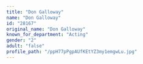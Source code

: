 ```yaml
---
title: "Don Galloway"
name: "Don Galloway"
id: "28167"
original_name: "Don Galloway"
known_for_department: "Acting"
gender: "2"
adult: "false"
profile_path: "/ppH77pPgpAUfKEtYZ3my1emgwLu.jpg"
---
```

